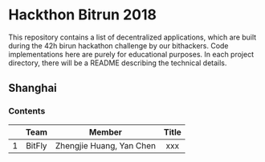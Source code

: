# Hackthon Bitrun 2018

This repository contains a list of decentralized applications, which are built during the 42h birun hackathon challenge by our bithackers. Code implementations here are purely for educational purposes. In each project directory, there will be a README describing the technical details.

## Shanghai

### Contents
|      |    Team    |   Member    |                  Title                   |
| ---- | :--------: | :---------: | :--------------------------------------: |
| 1    | BitFly | Zhengjie Huang, Yan Chen <br>  | xxx |
